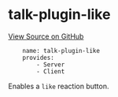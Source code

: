 
# talk-plugin-like
[View Source on GitHub](https://github.com/coralproject/talk/tree/master/plugins/talk-plugin-like/)

```
    name: talk-plugin-like
    provides:
        - Server
        - Client
```


Enables a `like` reaction button.